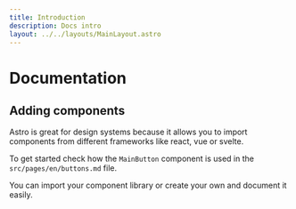 ```yaml
---
title: Introduction
description: Docs intro
layout: ../../layouts/MainLayout.astro
---
```


# Documentation

## Adding components

Astro is great for design systems because it allows you to import components from different frameworks like react, vue or svelte.

To get started check how the `MainButton` component is used in the `src/pages/en/buttons.md` file.

You can import your component library or create your own and document it easily.
